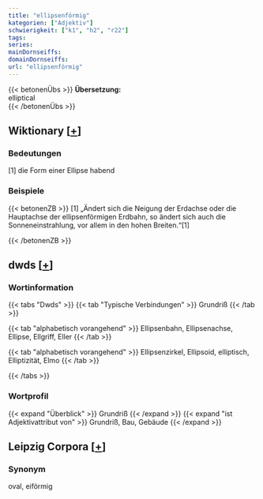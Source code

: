 ```yaml
---
title: "ellipsenförmig"
kategorien: ["Adjektiv"]
schwierigkeit: ["k1", "h2", "r22"]
tags:
series:
mainDornseiffs:
domainDornseiffs:
url: "ellipsenförmig"
---
```


{{< betonenÜbs >}}
**Übersetzung:**  
elliptical  
{{< /betonenÜbs >}}

## Wiktionary [[+](https://de.wiktionary.org/wiki/ellipsenförmig)]

### Bedeutungen
[1] die Form einer Ellipse habend  

### Beispiele
{{< betonenZB >}}
[1] „Ändert sich die Neigung der Erdachse oder die Hauptachse der ellipsenförmigen Erdbahn, so ändert sich auch die Sonneneinstrahlung, vor allem in den hohen Breiten.“[1]  

{{< /betonenZB >}}


## dwds [[+](https://www.dwds.de/wb/ellipsenförmig)]

### Wortinformation
{{< tabs "Dwds" >}}
{{< tab "Typische Verbindungen" >}}
Grundriß
{{< /tab >}}

{{< tab "alphabetisch vorangehend" >}}
Ellipsenbahn, Ellipsenachse, Ellipse, Ellgriff, Eller
{{< /tab >}}

{{< tab "alphabetisch vorangehend" >}}
Ellipsenzirkel, Ellipsoid, elliptisch, Elliptizität, Elmo
{{< /tab >}}

{{< /tabs >}}

### Wortprofil
{{< expand "Überblick" >}} Grundriß {{< /expand >}}
{{< expand "ist Adjektivattribut von" >}} Grundriß, Bau, Gebäude {{< /expand >}}

## Leipzig Corpora [[+](https://corpora.uni-leipzig.de/en/res?word=ellipsenförmig&corpusId=deu_newscrawl-public_2018)]


### Synonym
oval, eiförmig

